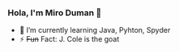 ### Hola, I'm Miro Duman 👋

- 🌱 I’m currently learning Java, Pyhton, Spyder  
- ⚡ ~~Fun~~ Fact: J. Cole is the goat
<!--
**mirodn/mirodn** is a ✨ _special_ ✨ repository because its `README.md` (this file) appears on your GitHub profile.

Here are some ideas to get you started:

- 🔭 I’m currently working on ...
- 👯 I’m looking to collaborate on ...
- 🤔 I’m looking for help with ...
- 💬 Ask me about ...
- 📫 How to reach me: ...
- 😄 Pronouns: ...

-->

